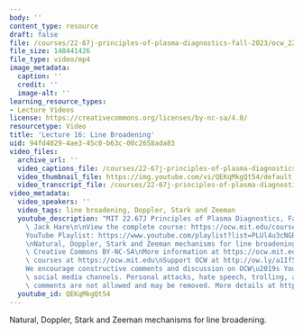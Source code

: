```yaml
---
body: ''
content_type: resource
draft: false
file: /courses/22-67j-principles-of-plasma-diagnostics-fall-2023/ocw_2267_lecture16_line_broadening_360p_16_9.mp4
file_size: 148441426
file_type: video/mp4
image_metadata:
  caption: ''
  credit: ''
  image-alt: ''
learning_resource_types:
- Lecture Videos
license: https://creativecommons.org/licenses/by-nc-sa/4.0/
resourcetype: Video
title: 'Lecture 16: Line Broadening'
uid: 94fd4029-4ae3-45c0-b63c-00c2658ada83
video_files:
  archive_url: ''
  video_captions_file: /courses/22-67j-principles-of-plasma-diagnostics-fall-2023/1_UBUoUgVrQpiTHj3cxYmwowqCxUiUNPG_transcript.webvtt
  video_thumbnail_file: https://img.youtube.com/vi/QEKqMkgQt54/default.jpg
  video_transcript_file: /courses/22-67j-principles-of-plasma-diagnostics-fall-2023/1_UBUoUgVrQpiTHj3cxYmwowqCxUiUNPG_transcript.pdf
video_metadata:
  video_speakers: ''
  video_tags: line broadening, Doppler, Stark and Zeeman
  youtube_description: "MIT 22.67J Principles of Plasma Diagnostics, Fall 2023\nInstructor:\
    \ Jack Hare\n\nView the complete course: https://ocw.mit.edu/courses/22-67j-principles-of-plasma-diagnostics-fall-2023/\n\
    YouTube Playlist: https://www.youtube.com/playlist?list=PLUl4u3cNGP61wK-NwYKZMuABl_eHBmhu4\n\
    \nNatural, Doppler, Stark and Zeeman mechanisms for line broadening.\n\nLicense:\
    \ Creative Commons BY-NC-SA\nMore information at https://ocw.mit.edu/terms\nMore\
    \ courses at https://ocw.mit.edu\nSupport OCW at http://ow.ly/a1If50zVRlQ\n\n\
    We encourage constructive comments and discussion on OCW\u2019s YouTube and other\
    \ social media channels. Personal attacks, hate speech, trolling, and inappropriate\
    \ comments are not allowed and may be removed. More details at https://ocw.mit.edu/comments.\n"
  youtube_id: QEKqMkgQt54
---
```

Natural, Doppler, Stark and Zeeman mechanisms for line broadening.